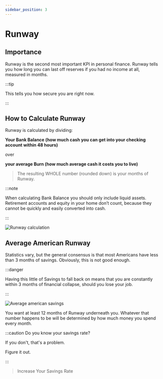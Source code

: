 ```yaml
---
sidebar_position: 3
---
```


# Runway

## Importance

Runway is the second most important KPI in personal finance. Runway tells you how long you can last off reserves if you had no income at all, measured in months.

:::tip 

This tells you how secure you are right now.

:::

## How to Calculate Runway

Runway is calculated by dividing:

**Your Bank Balance (how much cash you can get into your checking account within 48 hours)**

over

**your average Burn (how much average cash it costs you to live)**

>The resulting WHOLE number (rounded down) is your months of Runway.

:::note

When calculating Bank Balance you should only include liquid assets. Retirement accounts and equity in your home don’t count, because they cannot be quickly and easily converted into cash.

:::

![Runway calculation](/img/runway-calculation.svg)

## Average American Runway

Statistics vary, but the general consensus is that most Americans have less than 3 months of savings. Obviously, this is not good enough.

:::danger

Having this little of Savings to fall back on means that you are constantly within 3 months of financial collapse, should you lose your job.

:::

![Average american savings](/img/runway-avg.svg)

You want at least 12 months of Runway underneath you. Whatever that number happens to be will be determined by how much money you spend every month.

:::caution Do you know your savings rate?

If you don't, that's a problem.

Figure it out.

:::

>Increase Your Savings Rate
